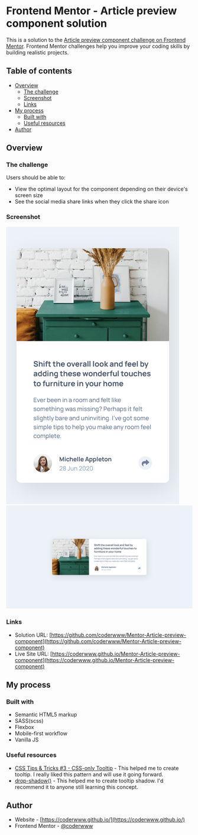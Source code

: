 # Frontend Mentor - Article preview component solution

This is a solution to the [Article preview component challenge on Frontend Mentor](https://www.frontendmentor.io/challenges/article-preview-component-dYBN_pYFT). Frontend Mentor challenges help you improve your coding skills by building realistic projects. 

## Table of contents

- [Overview](#overview)
  - [The challenge](#the-challenge)
  - [Screenshot](#screenshot)
  - [Links](#links)
- [My process](#my-process)
  - [Built with](#built-with)
  - [Useful resources](#useful-resources)
- [Author](#author)

## Overview

### The challenge

Users should be able to:

- View the optimal layout for the component depending on their device's screen size
- See the social media share links when they click the share icon

### Screenshot

![](./screenshots/screenshot-desktop.png)
![](./screenshots/screenshot-mobile.png)

### Links

- Solution URL: [https://github.com/coderwww/Mentor-Article-preview-component](https://github.com/coderwww/Mentor-Article-preview-component)
- Live Site URL: [https://coderwww.github.io/Mentor-Article-preview-component](https://coderwww.github.io/Mentor-Article-preview-component)

## My process

### Built with

- Semantic HTML5 markup
- SASS(scss)
- Flexbox
- Mobile-first workflow
- Vanilla JS

### Useful resources

- [CSS Tips & Tricks #3 - CSS-only Tooltip](https://www.youtube.com/watch?v=M4lQwiUvGlY) - This helped me to create tooltip. I really liked this pattern and will use it going forward.
- [drop-shadow()](https://developer.mozilla.org/en-US/docs/Web/CSS/filter-function/drop-shadow) - This helped me to create tooltip shadow. I'd recommend it to anyone still learning this concept.

## Author

- Website - [https://coderwww.github.io/](https://coderwww.github.io/)
- Frontend Mentor - [@coderwww](https://www.frontendmentor.io/profile/coderwww)
